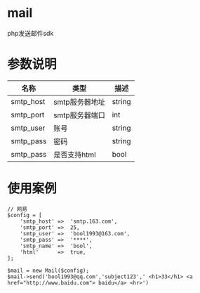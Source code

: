 # mail
php发送邮件sdk


# 参数说明

名称 | 类型 |描述
---|---|---
smtp_host | smtp服务器地址 | string
smtp_port | smtp服务器端口 | int
smtp_user | 账号 | string
smtp_pass | 密码 | string
smtp_pass | 是否支持html | bool

# 使用案例
```
// 网易
$config = [
 	'smtp_host'	=>	'smtp.163.com',
 	'smtp_port'	=>	25,
 	'smtp_user'	=>	'bool1993@163.com',
 	'smtp_pass'	=>	'****',
 	'smtp_name'	=>	'bool',
 	'html'		=>	true,
];

$mail = new Mail($config);
$mail->send('bool1993@qq.com','subject123',' <h1>33</h1> <a href="http://www.baidu.com"> baidu</a> <hr>')

```
